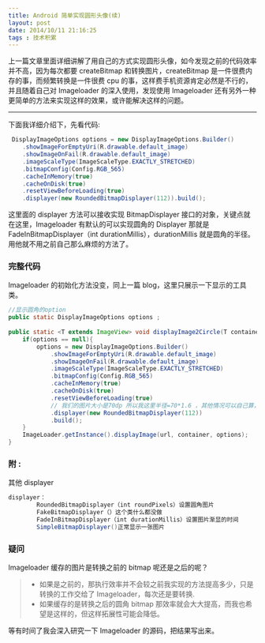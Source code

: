 ```yaml
---
title: Android 简单实现圆形头像(续)
layout: post
date: 2014/10/11 21:16:25
tags : 技术积累
---
```


上一篇文章里面详细讲解了用自己的方式实现圆形头像，如今发现之前的代码效率并不高，因为每次都要 createBitmap 和转换图片，createBitmap 是一件很费内存的事，而频繁转换是一件很费 cpu 的事，这样费手机资源肯定必然是不行的，并且随着自己对 Imageloader 的深入使用，发现使用 Imageloader 还有另外一种更简单的方法来实现这样的效果，或许能解决这样的问题。

------

下面我详细介绍下，先看代码:

```java
 DisplayImageOptions options = new DisplayImageOptions.Builder()
    .showImageForEmptyUri(R.drawable.default_image)
    .showImageOnFail(R.drawable.default_image)
    .imageScaleType(ImageScaleType.EXACTLY_STRETCHED)
    .bitmapConfig(Config.RGB_565)
	.cacheInMemory(true)
	.cacheOnDisk(true)
	.resetViewBeforeLoading(true)
	.displayer(new RoundedBitmapDisplayer(112)).build();
```

这里面的 displayer 方法可以接收实现 BitmapDisplayer 接口的对象，关键点就在这里，Imageloader 有默认的可以实现圆角的 Displayer 那就是 FadeInBitmapDisplayer（int durationMillis），durationMillis 就是圆角的半径。用他就不用之前自己那么麻烦的方法了。

### 完整代码
Imageloader 的初始化方法没变，同上一篇 blog，这里只展示一下显示的工具类。

```java
//显示圆角的option
public static DisplayImageOptions options ;
	
public static <T extends ImageView> void displayImage2Circle(T container， String url) {
    if(options == null){
        options = new DisplayImageOptions.Builder()
            .showImageForEmptyUri(R.drawable.default_image)
            .showImageOnFail(R.drawable.default_image)
            .imageScaleType(ImageScaleType.EXACTLY_STRETCHED)
            .bitmapConfig(Config.RGB_565)
            .cacheInMemory(true)
            .cacheOnDisk(true)
            .resetViewBeforeLoading(true)
            // 我们的图片大小是70dp 所以我这里半径=70*1.6 ，其他情况可以自己算，或者动态设置
            .displayer(new RoundedBitmapDisplayer(112)) 
            .build();
    }
	ImageLoader.getInstance().displayImage(url, container, options);
}
```

### 附 :
其他 displayer

```java
displayer：  
        RoundedBitmapDisplayer（int roundPixels）设置圆角图片  
        FakeBitmapDisplayer（）这个类什么都没做  
        FadeInBitmapDisplayer（int durationMillis）设置图片渐显的时间  
        SimpleBitmapDisplayer()正常显示一张图片
```

### 疑问

Imageloader 缓存的图片是转换之前的 bitmap 呢还是之后的呢？
> * 如果是之前的，那执行效率并不会较之前我实现的方法提高多少，只是转换的工作交给了 Imageloader，每次还是要转换.
> * 如果缓存的是转换之后的圆角 bitmap 那效率就会大大提高，而我也希望是这样的，但这样拓展性可能会降低。

等有时间了我会深入研究一下 Imageloader 的源码，把结果写出来。
